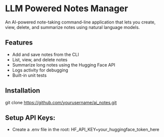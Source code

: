 # LLM Powered Notes Manager 

An AI-powered note-taking command-line application that lets you create, view, delete, and summarize notes using natural language models.

## Features
- Add and save notes from the CLI
- List, view, and delete notes
- Summarize long notes using the Hugging Face API
- Logs activity for debugging
- Built-in unit tests

## Installation
git clone https://github.com/yourusername/ai_notes.git

## Setup API Keys:
- Create a .env file in the root: 
HF_API_KEY=your_huggingface_token_here


